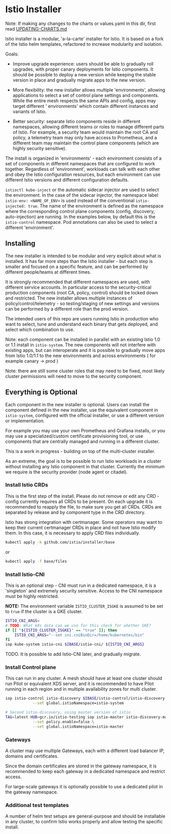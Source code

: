 # Istio Installer

Note: If making any changes to the charts or values.yaml in this dir, first
read [UPDATING-CHARTS.md](UPDATING-CHARTS.md)

Istio installer is a modular, 'a-la-carte' installer for Istio. It is based on a fork of the Istio helm templates,
refactored to increase modularity and isolation.

Goals:

- Improve upgrade experience: users should be able to gradually roll upgrades, with proper canary deployments for Istio
  components. It should be possible to deploy a new version while keeping the stable version in place and gradually
  migrate apps to the new version.

- More flexibility: the new installer allows multiple 'environments', allowing applications to select a set of control
  plane settings and components. While the entire mesh respects the same APIs and config, apps may target different '
  environments' which contain different instances and variants of Istio.

- Better security: separate Istio components reside in different namespaces, allowing different teams or roles to manage
  different parts of Istio. For example, a security team would maintain the root CA and policy, a telemetry team may
  only have access to Prometheus, and a different team may maintain the control plane components (which are highly
  security sensitive).

The install is organized in 'environments' - each environment consists of a set of components in different namespaces
that are configured to work together. Regardless of 'environment', workloads can talk with each other and obey the Istio
configuration resources, but each environment can use different Istio versions and different configuration defaults.

`istioctl kube-inject` or the automatic sidecar injector are used to select the environment. In the case of the sidecar
injector, the namespace label `istio-env: <NAME_OF_ENV>` is used instead of the conventional `istio-injected: true`. The
name of the environment is defined as the namespace where the corresponding control plane components (config, discovery,
auto-injection) are running. In the examples below, by default this is the `istio-control` namespace. Pod annotations
can also be used to select a different 'environment'.

## Installing

The new installer is intended to be modular and very explicit about what is installed. It has far more steps than the
Istio installer - but each step is smaller and focused on a specific feature, and can be performed by different
people/teams at different times.

It is strongly recommended that different namespaces are used, with different service accounts. In particular access to
the security-critical production components (root CA, policy, control)
should be locked down and restricted. The new installer allows multiple instances of policy/control/telemetry - so
testing/staging of new settings and versions can be performed by a different role than the prod version.

The intended users of this repo are users running Istio in production who want to select, tune and understand each
binary that gets deployed, and select which combination to use.

Note: each component can be installed in parallel with an existing Istio 1.0 or 1.1 install in
`istio-system`. The new components will not interfere with existing apps, but can interoperate and it is possible to
gradually move apps from Istio 1.0/1.1 to the new environments and across environments ( for example canary -> prod )

Note: there are still some cluster roles that may need to be fixed, most likely cluster permissions will need to move to
the security component.

## Everything is Optional

Each component in the new installer is optional. Users can install the component defined in the new installer, use the
equivalent component in `istio-system`, configured with the official installer, or use a different version or
implementation.

For example you may use your own Prometheus and Grafana installs, or you may use a specialized/custom certificate
provisioning tool, or use components that are centrally managed and running in a different cluster.

This is a work in progress - building on top of the multi-cluster installer.

As an extreme, the goal is to be possible to run Istio workloads in a cluster without installing any Istio component in
that cluster. Currently the minimum we require is the security provider (node agent or citadel).

### Install Istio CRDs

This is the first step of the install. Please do not remove or edit any CRD - config currently requires all CRDs to be
present. On each upgrade it is recommended to reapply the file, to make sure you get all CRDs. CRDs are separated by
release and by component type in the CRD directory.

Istio has strong integration with certmanager. Some operators may want to keep their current certmanager CRDs in place
and not have Istio modify them. In this case, it is necessary to apply CRD files individually.

```bash
kubectl apply -k github.com/istio/installer/base
```

or

```bash
kubectl apply -f base/files
```

### Install Istio-CNI

This is an optional step - CNI must run in a dedicated namespace, it is a 'singleton' and extremely security sensitive.
Access to the CNI namespace must be highly restricted.

**NOTE:** The environment variable `ISTIO_CLUSTER_ISGKE` is assumed to be set to `true` if the cluster is a GKE cluster.

```bash
ISTIO_CNI_ARGS=
# TODO: What k8s data can we use for this check for whether GKE?
if [[ "${ISTIO_CLUSTER_ISGKE}" == "true" ]]; then
    ISTIO_CNI_ARGS="--set cni.cniBinDir=/home/kubernetes/bin"
fi
iop kube-system istio-cni $IBASE/istio-cni/ ${ISTIO_CNI_ARGS}
```

TODO. It is possible to add Istio-CNI later, and gradually migrate.

### Install Control plane

This can run in any cluster. A mesh should have at least one cluster should run Pilot or equivalent XDS server, and it
is recommended to have Pilot running in each region and in multiple availability zones for multi cluster.

```bash
iop istio-control istio-discovery $IBASE/istio-control/istio-discovery \
            --set global.istioNamespace=istio-system

# Second istio-discovery, using master version of istio
TAG=latest HUB=gcr.io/istio-testing iop istio-master istio-discovery-master $IBASE/istio-control/istio-discovery \
            --set policy.enable=false \
            --set global.istioNamespace=istio-master
```

### Gateways

A cluster may use multiple Gateways, each with a different load balancer IP, domains and certificates.

Since the domain certificates are stored in the gateway namespace, it is recommended to keep each gateway in a dedicated
namespace and restrict access.

For large-scale gateways it is optionally possible to use a dedicated pilot in the gateway namespace.

### Additional test templates

A number of helm test setups are general-purpose and should be installable in any cluster, to confirm Istio works
properly and allow testing the specific install.
